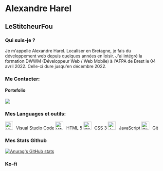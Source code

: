 <h1>Alexandre Harel</h1>

<h2>LeStitcheurFou</h2>

<h3>Qui suis-je ?</h2>

<p>Je m'appelle Alexandre Harel. Localiser en Bretagne, je fais du développement web depuis quelques années en loisir.
J'ai intégré la formation DWWM (Développeur Web / Web Mobile) à l'AFPA de Brest le 04 avril 2022. Celle-ci dure jusqu'en décembre 2022.</p>

<h3> Me Contacter:</h3>

<h4>Portefolio<h4>
<a href="https://www.mywebsoluce.fr"><img src="https://lestitcheurf0u.github.io/imgs/planet.svg"></a> 

<h3>Mes Languages et outils:</h3>

<img alt="Visual Studio Code" width="26px" src="https://cdn.jsdelivr.net/gh/devicons/devicon/icons/vscode/vscode-original.svg" style="padding-right:10px;" /><span>Visual Studio Code</span>
<img alt="HTML5" width="26px" src="https://cdn.jsdelivr.net/gh/devicons/devicon/icons/html5/html5-original.svg" style="padding-right:10px;" /><span>HTML 5</span>
<img alt="CSS3" width="26px" src="https://cdn.jsdelivr.net/gh/devicons/devicon/icons/css3/css3-original.svg" style="padding-right:10px;" /><span>CSS 3</span>
<img alt="JavaScript" width="26px" src="https://cdn.jsdelivr.net/gh/devicons/devicon/icons/javascript/javascript-original.svg" style="padding-right:10px;" /><span>JavaScript</span>
<img alt="Git" width="26px" src="https://cdn.jsdelivr.net/gh/devicons/devicon/icons/git/git-original.svg" style="padding-right:10px;" /><span>Git</span>


<h3>Mes Stats Github</h3>

[![Anurag's GitHub stats](https://github-readme-stats.vercel.app/api?username=LeStitcheurF0u&show_icons=true&hide_border=false&title_color=3B1F94f&icon_color=FFE500&bg_color=09131B&text_color=ffffff&border_color=0c1a25)](https://github.com/anuraghazra/github-readme-stats)
 
  <h3>Ko-fi</h3>
  
<a href="https://ko-fi.com/J3J8IE12T"><img scr="https://ko-fi.com/img/githubbutton_sm.svg"></a> 

